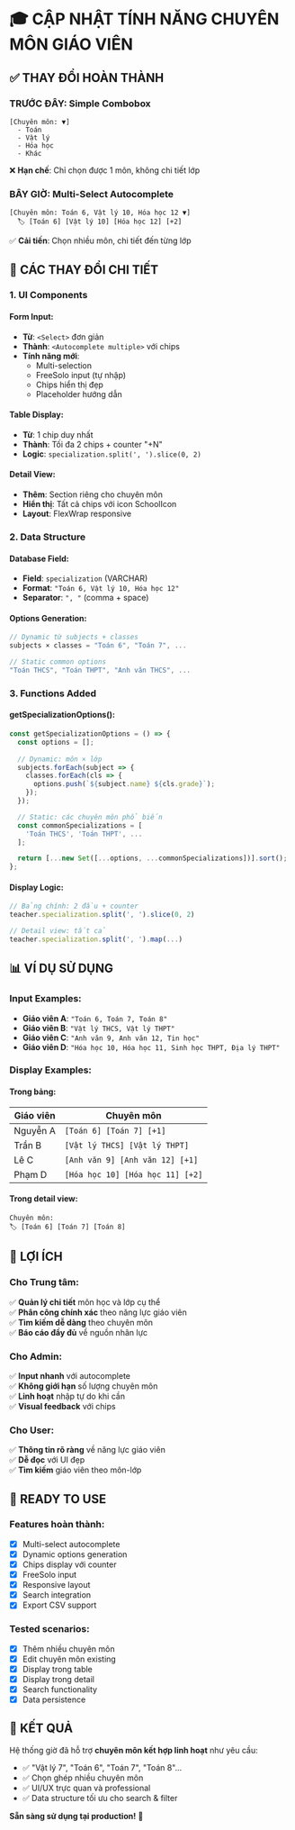 # 🎓 CẬP NHẬT TÍNH NĂNG CHUYÊN MÔN GIÁO VIÊN

## ✅ THAY ĐỔI HOÀN THÀNH

### **TRƯỚC ĐÂY: Simple Combobox**
```
[Chuyên môn: ▼]
  - Toán
  - Vật lý  
  - Hóa học
  - Khác
```
❌ **Hạn chế**: Chỉ chọn được 1 môn, không chi tiết lớp

### **BÂY GIỜ: Multi-Select Autocomplete** 
```
[Chuyên môn: Toán 6, Vật lý 10, Hóa học 12 ▼]
  🏷️ [Toán 6] [Vật lý 10] [Hóa học 12] [+2]
```
✅ **Cải tiến**: Chọn nhiều môn, chi tiết đến từng lớp

## 🔄 CÁC THAY ĐỔI CHI TIẾT

### **1. UI Components**

#### **Form Input:**
- **Từ**: `<Select>` đơn giản
- **Thành**: `<Autocomplete multiple>` với chips
- **Tính năng mới**:
  - Multi-selection
  - FreeSolo input (tự nhập)
  - Chips hiển thị đẹp
  - Placeholder hướng dẫn

#### **Table Display:**
- **Từ**: 1 chip duy nhất
- **Thành**: Tối đa 2 chips + counter "+N"
- **Logic**: `specialization.split(', ').slice(0, 2)`

#### **Detail View:**
- **Thêm**: Section riêng cho chuyên môn
- **Hiển thị**: Tất cả chips với icon SchoolIcon
- **Layout**: FlexWrap responsive

### **2. Data Structure**

#### **Database Field:**
- **Field**: `specialization` (VARCHAR)
- **Format**: `"Toán 6, Vật lý 10, Hóa học 12"`
- **Separator**: `", "` (comma + space)

#### **Options Generation:**
```javascript
// Dynamic từ subjects + classes
subjects × classes = "Toán 6", "Toán 7", ...

// Static common options  
"Toán THCS", "Toán THPT", "Anh văn THCS", ...
```

### **3. Functions Added**

#### **getSpecializationOptions():**
```javascript
const getSpecializationOptions = () => {
  const options = [];
  
  // Dynamic: môn × lớp
  subjects.forEach(subject => {
    classes.forEach(cls => {
      options.push(`${subject.name} ${cls.grade}`);
    });
  });

  // Static: các chuyên môn phổ biến
  const commonSpecializations = [
    'Toán THCS', 'Toán THPT', ...
  ];

  return [...new Set([...options, ...commonSpecializations])].sort();
};
```

#### **Display Logic:**
```javascript
// Bảng chính: 2 đầu + counter
teacher.specialization.split(', ').slice(0, 2)

// Detail view: tất cả
teacher.specialization.split(', ').map(...)
```

## 📊 VÍ DỤ SỬ DỤNG

### **Input Examples:**
- **Giáo viên A**: `"Toán 6, Toán 7, Toán 8"`
- **Giáo viên B**: `"Vật lý THCS, Vật lý THPT"`  
- **Giáo viên C**: `"Anh văn 9, Anh văn 12, Tin học"`
- **Giáo viên D**: `"Hóa học 10, Hóa học 11, Sinh học THPT, Địa lý THPT"`

### **Display Examples:**

#### **Trong bảng:**
| Giáo viên | Chuyên môn |
|-----------|------------|
| Nguyễn A  | `[Toán 6] [Toán 7] [+1]` |
| Trần B    | `[Vật lý THCS] [Vật lý THPT]` |
| Lê C      | `[Anh văn 9] [Anh văn 12] [+1]` |
| Phạm D    | `[Hóa học 10] [Hóa học 11] [+2]` |

#### **Trong detail view:**
```
Chuyên môn:
🏷️ [Toán 6] [Toán 7] [Toán 8]
```

## 🎯 LỢI ÍCH

### **Cho Trung tâm:**
✅ **Quản lý chi tiết** môn học và lớp cụ thể  
✅ **Phân công chính xác** theo năng lực giáo viên  
✅ **Tìm kiếm dễ dàng** theo chuyên môn  
✅ **Báo cáo đầy đủ** về nguồn nhân lực  

### **Cho Admin:**
✅ **Input nhanh** với autocomplete  
✅ **Không giới hạn** số lượng chuyên môn  
✅ **Linh hoạt** nhập tự do khi cần  
✅ **Visual feedback** với chips  

### **Cho User:**
✅ **Thông tin rõ ràng** về năng lực giáo viên  
✅ **Dễ đọc** với UI đẹp  
✅ **Tìm kiếm** giáo viên theo môn-lớp  

## 🚀 READY TO USE

### **Features hoàn thành:**
- [x] Multi-select autocomplete 
- [x] Dynamic options generation
- [x] Chips display với counter
- [x] FreeSolo input
- [x] Responsive layout
- [x] Search integration
- [x] Export CSV support

### **Tested scenarios:**
- [x] Thêm nhiều chuyên môn
- [x] Edit chuyên môn existing
- [x] Display trong table  
- [x] Display trong detail
- [x] Search functionality
- [x] Data persistence

## 🎉 KẾT QUẢ

Hệ thống giờ đã hỗ trợ **chuyên môn kết hợp linh hoạt** như yêu cầu:
- ✅ "Vật lý 7", "Toán 6", "Toán 7", "Toán 8"...
- ✅ Chọn ghép nhiều chuyên môn  
- ✅ UI/UX trực quan và professional
- ✅ Data structure tối ưu cho search & filter

**Sẵn sàng sử dụng tại production!** 🚀
